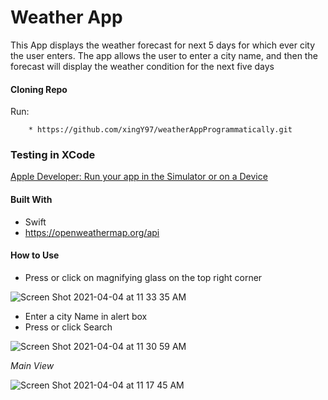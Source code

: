 # **Weather App**

This App displays the weather forecast for next 5 days for which ever city the user enters. The app allows the user to enter a city name, and then the forecast will display the weather condition for the next five days


<h4>Cloning Repo</h4>
Run:

```xcode
    * https://github.com/xingY97/weatherAppProgrammatically.git
```
<h3>Testing in XCode</h3>

[Apple Developer: Run your app in the Simulator or on a Device](https://developer.apple.com/documentation/xcode/running_your_app_in_the_simulator_or_on_a_device)

<h4>Built With</h4>

* Swift
* https://openweathermap.org/api

<h4>How to Use</h4>

* Press or click on magnifying glass on the top right corner 

![Screen Shot 2021-04-04 at 11 33 35 AM](https://user-images.githubusercontent.com/45300300/113513865-a216a680-9539-11eb-878d-67bfd6661f0a.png)



* Enter a city Name in alert box
* Press or click Search

![Screen Shot 2021-04-04 at 11 30 59 AM](https://user-images.githubusercontent.com/45300300/113513787-451af080-9539-11eb-88f8-1ca2cbdb5c5a.png)



*Main View*

![Screen Shot 2021-04-04 at 11 17 45 AM](https://user-images.githubusercontent.com/45300300/113513370-6975cd80-9537-11eb-93cc-fa9dfa9008f2.png)
